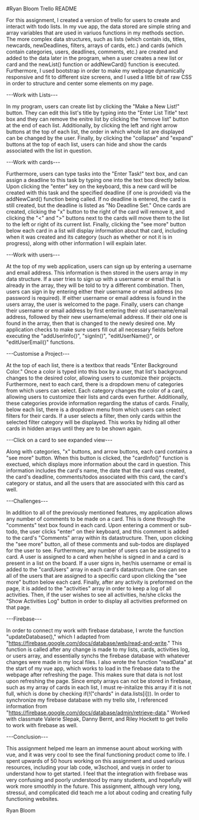 #Ryan Bloom Trello README

For this assignment, I created a version of trello for users to create and interact with todo lists.  In my vue app, the data stored are simple string and array variables that are used in variuos functions in my methods section.  The more complex data structures, such as lists (which contain ids, titles, newcards, newDeadlines, filters, arrays of cards, etc.) and cards (which contain categories, users, deadlines, comments, etc.) are created and added to the data later in the program, when a user creates a new list or card and the newList() function or addNewCard() function is executed.  Furthermore, I used bootstrap in order to make my webpage dynamically responsive and fit to different size screens, and I used a little bit of raw CSS in order to structure and center some elements on my page.    


---Work with Lists---

In my program, users can create list by clicking the "Make a New List!" button.  They can edit this list's title by typing into the "Enter List Title" text box and they can remove the enitre list by clicking the "remove list" button at the end of each list.  Additionally, by clicking the left and right arrow buttons at the top of each list, the order in which whole list are displayed can be changed by the user.  Finally, by clicking the "collapse" and "expand" buttons at the top of each list, users can hide and show the cards associated with the list in question. 


---Work with cards---

Furthermore, users can type tasks into the "Enter Task!" text box, and can assign a deadline to this task by typing one into the text box directly below.  Upon clicking the "enter" key on the keyboard, this a new card will be created with this task and the specified deadline (if one is provided) via the addNewCard() function being called. If no deadline is entered, the card is still created, but the deadline is listed as "No Deadline Set."  Once cards are created, clicking the "x" button to the right of the card will remove it, and clicking the "<" and ">" buttons next to the cards will move them to the list to the left or right of its current list.  Finally, clicking the "see more" button below each card in a list will display information about that card, including when it was created and its category (such as whether or not it is in progress), along with other information I will explain later.


---Work with users---

At the top of my web application, users can sign up by entering a username and email address.  This information is then stored in the users array in my data structure.  If a user tries to sign up with a username or email that is already in the array, they will be told to try a different combination.  Then, users can sign in by entering either their username or email address (no password is required).  If either username or email address is found in the users array, the user is welcomed to the page.  Finally, users can change their username or email address by first entering their old username/email address, followed by their new username/email address.  If their old one is found in the array, then that is changed to the newly desired one.  My application checks to make sure users fill out all necessary fields before executing the "addUserInfo()", "signIn()", "editUserName()", or "editUserEmail()" functions.  


---Customise a Project---

At the top of each list, there is a textbox that reads "Enter Background Color."  Once a color is typed into this box by a user, that list's background changes to the desired color, allowing users to customize their projects.  Furthermore, next to each card, there is a dropdown menu of categories from which users can select.  Each category changes the color of a card, allowing users to customize their lists and cards even further.  Additionally, these categories provide information regarding the status of cards.  Finally, below each list, there is a dropdown menu from which users can select filters for their cards. If a user selects a filter, then only cards within the selected filter category will be displayed.  This works by hiding all other cards in hidden arrays until they are to be shown again.  


---Click on a card to see expanded view---

Along with categories, "x" buttons, and arrow buttons, each card contains a "see more" button.  When this button is clicked, the "cardInfo()" function is exectued, which displays more information about the card in question.  This information includes the card's name, the date that the card was created, the card's deadline, comments/todos associated with this card, the card's category or status, and all the users that are associated with this card as well.

---Challenges---

In addition to all of the previously mentioned features, my application allows any number of comments to be made on a card.  This is done through the "comments" text box found in each card.  Upon entering a comment or sub-todo, the user clicks "enter" on their keyboard, and this comment is added to the card's "Comments" array within its datastructure.  Then, upon clicking the "see more" button, all of these comments and sub-todos are displayed for the user to see.  Furthermore, any number of users can be assigned to a card.  A user is assigned to a card when he/she is signed in and a card is present in a list on the board.  If a user signs in, her/his username or email is added to the "cardUsers" array in each card's datastructure.  One can see all of the users that are assigned to a specific card upon clicking the "see more" button below each card.  Finally, after any activity is preformed on the page, it is added to the "activities" array in order to keep a log of all activities.  Then, if the user wishes to see all activities, he/she clicks the "Show Activities Log" button in order to display all activities preformed on that page.


---Firebase---

In order to connect my work with firebase database, I wrote the function "updateDatabase()," which I adapted from "https://firebase.google.com/docs/database/web/read-and-write."  This function is called after any change is made to my lists, cards, activities log, or users array, and essentially synchs the firebase database with whatever changes were made in my local files.  I also wrote the function "readData" at the start of my vue app, which works to load in the firebase data to the webpage after refreshing the page.  This makes sure that data is not lost upon refreshing the page.  Since empty arrays can not be stored in firebase, such as my array of cards in each list, I must re-initalize this array if it is not full, which is done by checking if(!("chards" in data.lists[i])).  In order to synchronize my firebase database with my trello site, I referenced information from "https://firebase.google.com/docs/database/admin/retrieve-data."  Worked with classmate Valerie Slepak, Danny Bernt, and Riley Hockett to get trello to work with firebase as well.  


---Conclusion---

This assignment helped me learn an immense aount about working with vue, and it was very cool to see the final functioning product come to life.  I spent upwards of 50 hours working on this assignment and used various resources, including your lab code, w3school, and vuejs in order to understand how to get started.  I feel that the integration with firebase was very confusing and poorly understood by many students, and hopefully will work more smoothly in the future.  This assignment, although very long, stressul, and complicated did teach me a lot about coding and creating fully functioning websites.

Ryan Bloom